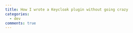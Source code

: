 ```yaml
---
title: How I wrote a Keycloak plugin without going crazy
categories:
  - dev
comments: true
---
```

